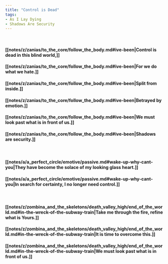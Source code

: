 ```yaml
---
title: "Control is Dead"
tags:
- As I Lay Dying
- Shadows Are Security
---
```

&nbsp;
#### [[notes/z/zanias/to_the_core/follow_the_body.md#ive-been|Control is dead in this blind world,]]
#### [[notes/z/zanias/to_the_core/follow_the_body.md#ive-been|For we do what we hate.]]
#### [[notes/z/zanias/to_the_core/follow_the_body.md#ive-been|Split from inside.]]
#### [[notes/z/zanias/to_the_core/follow_the_body.md#ive-been|Betrayed by emotion.]]
#### [[notes/z/zanias/to_the_core/follow_the_body.md#ive-been|We must look past what is in front of us.]]
#### [[notes/z/zanias/to_the_core/follow_the_body.md#ive-been|Shadows are security.]]
&nbsp;
#### [[notes/a/a_perfect_circle/emotive/passive.md#wake-up-why-cant-you|They have become the solace of my looking glass heart.]]
#### [[notes/a/a_perfect_circle/emotive/passive.md#wake-up-why-cant-you|In search for certainty, I no longer need control.]]
&nbsp;
#### [[notes/z/zombina_and_the_skeletons/death_valley_high/end_of_the_world.md#in-the-wreck-of-the-subway-train|Take me through the fire, refine what is Yours.]]
#### [[notes/z/zombina_and_the_skeletons/death_valley_high/end_of_the_world.md#in-the-wreck-of-the-subway-train|It is time to overcome this.]]
#### [[notes/z/zombina_and_the_skeletons/death_valley_high/end_of_the_world.md#in-the-wreck-of-the-subway-train|We must look past what is in front of us.]]
